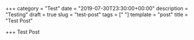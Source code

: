 +++
category = "Test"
date = "2019-07-30T23:30:00+00:00"
description = "Testing"
draft = true
slug = "test-post"
tags = [" "]
template = "post"
title = "Test Post"

+++
Test Post
